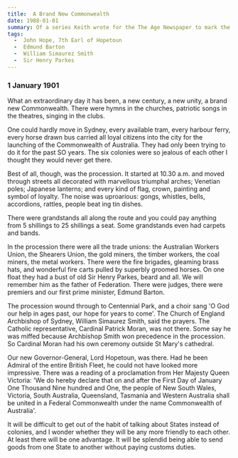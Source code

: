```yaml
---
title:  A Brand New Commonwealth
date: 1988-01-01
summary: Of a series Keith wrote for the The Age Newspaper to mark the 1988 bicentenarary
tags:
  -  John Hope, 7th Earl of Hopetoun
  -  Edmund Barton
  -  William Simaurez Smith
  -  Sir Henry Parkes
---
```


### 1 January 1901

What an extraordinary day it has been, a new century, a new unity, a brand new Common­wealth. There were hymns in the churches, patriotic songs in the theatres, singing in the clubs.

One could hardly move in Sydney, every available tram, every harbour ferry, every horse­ drawn bus carried all loyal citizens into the city for the launching of the Commonwealth of Australia. They had only been trying to do it for the past SO years. The six colonies were so jealous of each other I thought they would never get there.

Best of all, though, was the procession. It started at 10.30 a.m. and moved through streets all decorated with marvellous triumphal arches; Venetian poles; Japanese lanterns; and every kind of flag, crown, painting and symbol of loyalty. The noise was uproarious: gongs, whistles, bells, accordions, rattles, people beat­ ing tin dishes.

There were grandstands all along the route and you could pay anything from 5 shillings to 25 shillings a seat. Some grandstands even had carpets and bands.

In the procession there were all the trade unions: the Australian Workers Union, the Shearers Union, the gold miners, the timber workers, the coal miners, the metal workers. There were the fire brigades, gleaming brass hats, and wonderful fire carts pulled by superbly groomed horses. On one float they had a bust of old Sir Henry Parkes, beard and all. We will remember him as the father of Federation. There were judges, there were premiers and our first prime minister, Edmund Barton.

The procession wound through to Centen­nial Park, and a choir sang 'O God our help in ages past, our hope for years to come'. The Church of England Archbishop of Sydney, William Simaurez Smith, said the prayers. The Catholic representative, Cardinal Patrick Moran, was not there. Some say he was miffed because Archbishop Smith won precedence in the procession. So Cardinal Moran had his own ceremony outside St Mary's cathedral.

Our new Governor-General, Lord Hope­toun, was there. Had he been Admiral of the entire British Fleet, he could not have looked more impressive. There was a reading of a proclamation from Her Majesty Queen Victoria: 'We do hereby declare that on and after the First Day of January One Thousand Nine hundred and One, the people of New South Wales, Victoria, South Australia, Queensland, Tasmania and Western Australia shall be united in a Federal Commonwealth under the name Commonwealth of Australia'.

It will be difficult to get out of the habit of talking about States instead of colonies, and I wonder whether they will be any more friendly to each other. At least there will be one advan­tage. It will be splendid being able to send goods from one State to another without paying customs duties.
